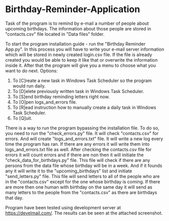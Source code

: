 # Birthday-Reminder-Application

Task of the program is to remind by e-mail a number of people about upcoming birthdays. The information about those people are stored in "contacts.csv" file located in "Data files" folder. 

To start the program installation guide - run the "Birthday Reminder App.py". In this process you will have to write your e-mail server information which will be stored in newly created login.csv file. If the file is already created you would be able to keep it like that or overwrite the information inside it. After that the program will give you a menu to choose what you want to do next. Options:

1. To [C]reate a new task in Windows Task Scheduler so the program would run daily. 
2. To [D]elete previously written task in Windows Task Scheduler. 
3. To [S]end birthday reminding letters right now.
4. To [O]pen logs_and_errors file. 
5. To [R]ead instruction how to manually create a daily task in Windows Task Scheduler.
6. To [Q]uit.

There is a way to run the program bypassing the installation file. To do so, you need to run the "check_errors.py" file. It will check "contacts.csv" for errors. And will create "logs_and_errors.txt" file. It will write a new log every time the program has ran. If there are any errors it will write them into logs_and_errors.txt file as well. After checking the contacts.csv file for errors it will count errors and if there are non then it will initiate the "check_data_for_birthdays.py" file. This file will check if there are any persons from the data file whose birthday will be in a week. And if it founds any it will write it to the "upcoming_birthdays" list and initiate "send_letters.py" file. This file will send letters to all of the people who are in the "contacts.csv" except for the one whose birthday is coming. If there are more then one human with birthday on the same day it will send as many letters to the people from the "contacts.csv" as there are birthdays that day. 

Program have been tested using development server at https://develmail.com/. The results can be seen at the attached screenshot.